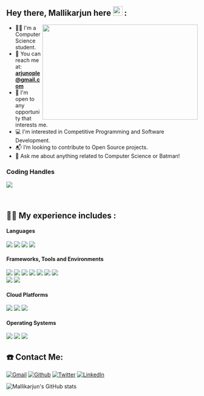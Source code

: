 

<!--
**Mallikarjunople/Mallikarjunople** is a ✨ _special_ ✨ repository because its `README.md` (this file) appears on your GitHub profile.
-->
## Hey there, Mallikarjun here <img src="https://raw.githubusercontent.com/MartinHeinz/MartinHeinz/master/wave.gif" width="25px">  :
<a href="https://github.com/mallikarjunople/"><img align="right" width="409" height="250" src="https://github.com/SABERGLOW/SABERGLOW/blob/master/Misc/aboutme.gif"></a>


- 👨‍💻 I'm a Computer Science student.
- 📧 You can reach me at: **arjunople@gmail.com**
- 💼 I'm open to any opportunity that interests me.
- 💻 I'm interested in Competitive Programming and Software Development.
- 📬 I’m looking to contribute to Open Source projects. 
- 💬 Ask me about anything related to Computer Science or Batman!

 <h3>Coding Handles</h3>
 <a href="https://leetcode.com/the_mallikarjun_/" target="_blank">
 <img src="https://img.shields.io/badge/LeetCode-000000?style=for-the-badge&logo=LeetCode&logoColor=#d16c06"/></a>

<p>&nbsp;</p>

## 👨‍💻 My experience includes :
<div> 
<p align="start">
 <h4>Languages</h4>
 <img src="https://img.shields.io/badge/C-00599C?style=for-the-badge&logo=c&logoColor=white"/>
 <img src="https://img.shields.io/badge/C%2B%2B-00599C?style=for-the-badge&logo=c%2B%2B&logoColor=white"/>
 <img src="https://img.shields.io/badge/JavaScript-F7DF1E?style=for-the-badge&logo=javascript&logoColor=black"/>
 <img src="https://img.shields.io/badge/java-%23ED8B00.svg?style=for-the-badge&logo=java&logoColor=white"/>
 
 </p>
<p align="start">
<h4>Frameworks, Tools and Environments</h4>
<img src="https://img.shields.io/badge/React-20232A?style=for-the-badge&logo=react&logoColor=61DAFB"/>
<img src="https://img.shields.io/badge/Redux-593D88?style=for-the-badge&logo=redux&logoColor=white"/>
<img src="https://img.shields.io/badge/React_Native-20232A?style=for-the-badge&logo=react&logoColor=61DAFB"/>
 <img src="https://img.shields.io/badge/MySQL-00000F?style=for-the-badge&logo=mysql&logoColor=white"/>
 <img src="https://img.shields.io/badge/MongoDB-4EA94B?style=for-the-badge&logo=mongodb&logoColor=white"/>
<img src="https://img.shields.io/badge/Express.js-000000?style=for-the-badge&logo=express&logoColor=white"/>
<img src="https://img.shields.io/badge/Node.js-43853D?style=for-the-badge&logo=node-dot-js&logoColor=white"/><br>
<img src="https://img.shields.io/badge/Git-F05032?style=for-the-badge&logo=git&logoColor=white"/>
<img src="https://img.shields.io/badge/Visual_Studio_Code-0078D4?style=for-the-badge&logo=visual%20studio%20code&logoColor=white"/>
</p>
<p align="start">
<p align="start">
<h4> Cloud Platforms </h4>
<img src="https://img.shields.io/badge/docker-%230db7ed.svg?style=for-the-badge&logo=docker&logoColor=white"/>
<img src="https://img.shields.io/badge/AWS-%23FF9900.svg?style=for-the-badge&logo=amazon-aws&logoColor=white"/>
<img src="https://img.shields.io/badge/kubernetes-%23326ce5.svg?style=for-the-badge&logo=kubernetes&logoColor=white"/>
</p>
<h4>Operating Systems</h4>
<img src="https://img.shields.io/badge/Linux-FCC624?style=for-the-badge&logo=linux&logoColor=black"/>
<img src="https://img.shields.io/badge/Fedora-294172?style=for-the-badge&logo=fedora&logoColor=white"/>
<img src="https://img.shields.io/badge/Windows-0078D6?style=for-the-badge&logo=windows&logoColor=white"/>
</p>
 </div>
 
## ☎️ Contact Me:
<p>
 <a href="mailto:arjunople@gmail.com" target="_blank"><img alt="Gmail" src="https://img.shields.io/badge/Gmail-D14836?style=for-the-badge&logo=gmail&logoColor=white" /></a> <a href="https://github.com/Mallikarjunople" target="_blank"><img alt="Github" src="https://img.shields.io/badge/GitHub-%2312100E?&style=for-the-badge&logo=Github&logoColor=white" /></a> <a href="https://twitter.com/MallikarjunOple" target="_blank"><img alt="Twitter" src="https://img.shields.io/badge/Twitter-1DA1F2?style=for-the-badge&logo=twitter&logoColor=white" /></a> <a href="https://www.linkedin.com/in/mallikarjunople/" target="_blank"><img alt="LinkedIn" src="https://img.shields.io/badge/LinkedIn-0077B5?style=for-the-badge&logo=linkedin&logoColor=white" /></a>
</p>
  
![Mallikarjun's GitHub stats](https://github-readme-stats.vercel.app/api?username=Mallikarjunople&show_icons=true&theme=gotham)
